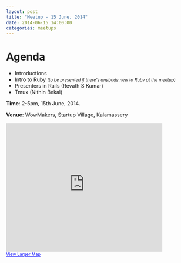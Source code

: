```yaml
---
layout: post
title: "Meetup - 15 June, 2014"
date: 2014-06-15 14:00:00
categories: meetups
---
```


# Agenda

* Introductions
* Intro to Ruby <small>_(to be presented if there's anybody new to Ruby at the meetup)_</small>
* Presenters in Rails (Revath S Kumar)
* Tmux (Nithin Bekal)

**Time**: 2-5pm, 15th June, 2014.

**Venue**: WowMakers, Startup Village, Kalamassery

<iframe width="425" height="350" frameborder="0" scrolling="no" marginheight="0" marginwidth="0" src="https://maps.google.com/maps?f=q&amp;source=s_q&amp;hl=en&amp;geocode=&amp;q=Startup+Village,+Kinfra+Hi-Tech+Park,,+Kinfra+Hi-Tech+Park+Main+Rd,+HMT+Colony,+North+Kalamassery,+HMT+Kalamassery,+Kerala,+India&amp;aq=0&amp;oq=startup+village,+k&amp;sll=47.86788,-121.740396&amp;sspn=0.067943,0.169086&amp;g=startup+village&amp;ie=UTF8&amp;hq=&amp;hnear=&amp;ll=10.055372,76.351962&amp;spn=0.006295,0.006295&amp;t=m&amp;iwloc=A&amp;output=embed"></iframe><br /><small><a href="https://maps.google.com/maps?f=q&amp;source=embed&amp;hl=en&amp;geocode=&amp;q=Startup+Village,+Kinfra+Hi-Tech+Park,,+Kinfra+Hi-Tech+Park+Main+Rd,+HMT+Colony,+North+Kalamassery,+HMT+Kalamassery,+Kerala,+India&amp;aq=0&amp;oq=startup+village,+k&amp;sll=47.86788,-121.740396&amp;sspn=0.067943,0.169086&amp;g=startup+village&amp;ie=UTF8&amp;hq=&amp;hnear=&amp;ll=10.055372,76.351962&amp;spn=0.006295,0.006295&amp;t=m&amp;iwloc=A" style="color:#0000FF;text-align:left">View Larger Map</a></small>
